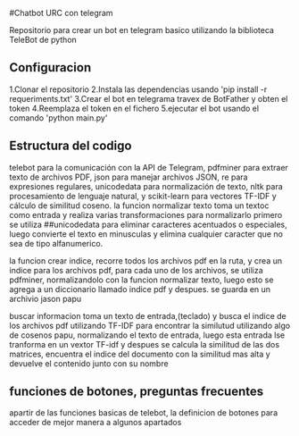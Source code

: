 #Chatbot URC con telegram

Repositorio para crear un bot en telegram basico utilizando la biblioteca TeleBot de python

## Configuracion
1.Clonar el repositorio
2.Instala las dependencias usando 'pip install -r requeriments.txt'
3.Crear el bot en telegrama travex de BotFather y obten el token
4.Reemplaza el token en el fichero
5.ejecutar el bot usando el comando 'python main.py'

## Estructura del codigo
telebot para la comunicación con la API de Telegram, pdfminer para extraer texto de archivos PDF, json para manejar archivos JSON, re para expresiones regulares, unicodedata para normalización de texto, nltk para procesamiento de lenguaje natural, y scikit-learn para vectores TF-IDF y cálculo de similitud coseno.
la funcion normalizar texto toma un textoc como entrada y realiza varias transformaciones para normalizarlo primero se utiliza ##unicodedata para eliminar caracteres acentuados o especiales, luego convierte el texto en minusculas y elimina cualquier caracter que no sea de tipo alfanumerico.

la funcion crear indice, recorre todos los archivos pdf en la ruta, y crea un indice para los archivos pdf, para cada uno de los archivos, se utiliza pdfminer, normalizandolo con la funcion normalizar texto, luego esto se agrega a un diccionario llamado indice pdf y despues. se guarda en un archivio jason papu
 
buscar informacion toma un texto de entrada,(teclado) y busca el indice de los archivos pdf utilizando TF-IDF para encontrar la similutud utilizando algo de cosenos papu, normalizando el texto de entrada, luego esta entrada lse tranforma en un vextor TF-idf y despues se calcula la similitud de las dos matrices, encuentra el indice del documento con la similitud mas alta y devuelve el contenido junto con su nombre
## funciones de botones, preguntas frecuentes
apartir de las funciones basicas de telebot, la definicion de botones para acceder de mejor manera a algunos apartados